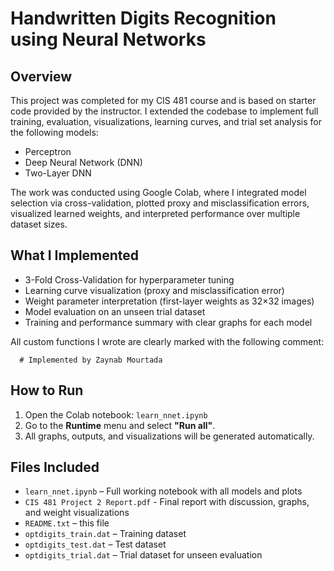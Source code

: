# Handwritten Digits Recognition using Neural Networks

## Overview

This project was completed for my CIS 481 course and is based on starter code provided by the instructor. I extended the codebase to implement full training, evaluation, visualizations, learning curves, and trial set analysis for the following models:

- Perceptron
- Deep Neural Network (DNN)
- Two-Layer DNN

The work was conducted using Google Colab, where I integrated model selection via cross-validation, plotted proxy and misclassification errors, visualized learned weights, and interpreted performance over multiple dataset sizes.

## What I Implemented

- 3-Fold Cross-Validation for hyperparameter tuning
- Learning curve visualization (proxy and misclassification error)
- Weight parameter interpretation (first-layer weights as 32×32 images)
- Model evaluation on an unseen trial dataset
- Training and performance summary with clear graphs for each model

All custom functions I wrote are clearly marked with the following comment:
```
  # Implemented by Zaynab Mourtada
```

## How to Run

1. Open the Colab notebook: `learn_nnet.ipynb`
2. Go to the **Runtime** menu and select **"Run all"**.
3. All graphs, outputs, and visualizations will be generated automatically.

## Files Included

- `learn_nnet.ipynb` – Full working notebook with all models and plots
- `CIS 481 Project 2 Report.pdf` - Final report with discussion, graphs, and weight visualizations
- `README.txt` – this file
- `optdigits_train.dat` – Training dataset
- `optdigits_test.dat` – Test dataset
- `optdigits_trial.dat` – Trial dataset for unseen evaluation

